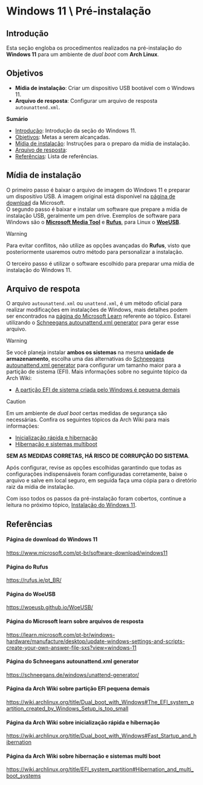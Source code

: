 # Windows 11 \ Pré-instalação

## Introdução

Esta seção engloba os procedimentos realizados na pré-instalação do **Windows 11** para um ambiente de *dual boot* com **Arch Linux**.

## Objetivos

* **Mídia de instalação**: Criar um dispositivo USB bootável com o Windows 11.
* **Arquivo de resposta**: Configurar um arquivo de resposta `autounattend.xml`.

**Sumário**

* [Introdução](./README.md#introdução): Introdução da seção do Windows 11.
* [Objetivos](./README.md#objetivos): Metas a serem alcançadas.
* [Mídia de instalação](./README.md#mídia-de-instalação): Instruções para o preparo da mídia de instalação.
* [Arquivo de resposta](./README.md#arquivo-de-respota): 
* [Referências](./README.md#referências): Lista de referências.

## Mídia de instalação

O primeiro passo é baixar o arquivo de imagem do Windows 11 e preparar um dispositívo USB. A imagem original está disponível na [página de download](#página-de-download-do-windows-11) da Microsoft.  
O segundo passo é baixar e instalar um software que prepare a mídia de instalação USB, geralmente um pen drive. Exemplos de software para Windows são o [**Microsoft Media Tool**](#página-de-download-do-windows-11) e [**Rufus**](#página-do-rufus), para Linux o [**WoeUSB**](#página-do-woeusb).

> [!WARNING]  
> Para evitar conflitos, não utilize as opções avançadas do **Rufus**, visto que posteriormente usaremos outro método para personalizar a instalação.

O terceiro passo é utilizar o software escolhido para preparar uma mídia de instalação do Windows 11.  

## Arquivo de respota

O arquivo `autounattend.xml` ou `unattend.xml`, é um método oficial para realizar modificações em instalações de Windows, mais detalhes podem ser encontrados na [página do Microsoft Learn](#página-do-microsoft-learn-sobre-arquivos-de-resposta) referente ao tópico. Estarei utilizando o [Schneegans autounattend.xml generator](#página-do-schneegans-autounattendxml-generator) para gerar esse arquivo.

> [!WARNING]
> Se você planeja instalar **ambos os sistemas** na mesma **unidade de armazenamento**, escolha uma das alternativas do [Schneegans autounattend.xml generator](#página-do-schneegans-autounattendxml-generator) para configurar um tamanho maior para a partição de sistema (EFI). Mais informações sobre no seguinte tópico da Arch Wiki:
> * [A partição EFI de sistema criada pelo Windows é pequena demais](./README.md#página-da-arch-wiki-sobre-partição-efi-pequena-demais)

> [!CAUTION]  
> Em um ambiente de *dual boot* certas medidas de segurança são necessárias. Confira os seguintes tópicos da Arch Wiki para mais informações:
> * [Inicialização rápida e hibernação](./README.md#página-da-arch-wiki-sobre-inicialização-rápida-e-hibernação)
> * [Hibernação e sistemas multiboot](./README.md#página-da-arch-wiki-sobre-hibernação-e-sistemas-multi-boot)
>
> **SEM AS MEDIDAS CORRETAS, HÁ RISCO DE CORRUPÇÃO DO SISTEMA**.

Após configurar, revise as opções escolhidas garantindo que todas as configurações indispensáveis foram configuradas corretamente, baixe o arquivo e salve em local seguro, em seguida faça uma cópia para o diretório raiz da mídia de instalação.

Com isso todos os passos da pré-instalação foram cobertos, continue a leitura no próximo tópico, [Instalação do Windows 11](../1-installation/README.md).

## Referências
#### Página de download do Windows 11
https://www.microsoft.com/pt-br/software-download/windows11
#### Página do Rufus
https://rufus.ie/pt_BR/
#### Página do WoeUSB
https://woeusb.github.io/WoeUSB/
#### Página do Microsoft learn sobre arquivos de resposta
https://learn.microsoft.com/pt-br/windows-hardware/manufacture/desktop/update-windows-settings-and-scripts-create-your-own-answer-file-sxs?view=windows-11
#### Página do Schneegans autounattend.xml generator
https://schneegans.de/windows/unattend-generator/
#### Página da Arch Wiki sobre partição EFI pequena demais
https://wiki.archlinux.org/title/Dual_boot_with_Windows#The_EFI_system_partition_created_by_Windows_Setup_is_too_small
#### Página da Arch Wiki sobre inicialização rápida e hibernação
https://wiki.archlinux.org/title/Dual_boot_with_Windows#Fast_Startup_and_hibernation
#### Página da Arch Wiki sobre hibernação e sistemas multi boot
https://wiki.archlinux.org/title/EFI_system_partition#Hibernation_and_multi_boot_systems